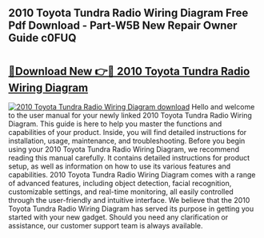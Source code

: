 ## 2010 Toyota Tundra Radio Wiring Diagram Free Pdf Download - Part-W5B New Repair Owner Guide c0FUQ

# <h2><a href="http://dfttbjc.blite.top/?on=2010+Toyota+Tundra+Radio+Wiring+Diagram">🔗Download New 👉🔴 2010 Toyota Tundra Radio Wiring Diagram</a></h2>

[![2010 Toyota Tundra Radio Wiring Diagram download](https://i.imgur.com/lujVjoI.png)](http://dfttbjc.blite.top/?on=2010+Toyota+Tundra+Radio+Wiring+Diagram)
Hello and welcome to the user manual for your newly linked 2010 Toyota Tundra Radio Wiring Diagram. This guide is here to help you master the functions and capabilities of your product. Inside, you will find detailed instructions for installation, usage, maintenance, and troubleshooting. Before you begin using your 2010 Toyota Tundra Radio Wiring Diagram, we recommend reading this manual carefully. It contains detailed instructions for product setup, as well as information on how to use its various features and capabilities. 2010 Toyota Tundra Radio Wiring Diagram comes with a range of advanced features, including object detection, facial recognition, customizable settings, and real-time monitoring, all easily controlled through the user-friendly and intuitive interface. We believe that the 2010 Toyota Tundra Radio Wiring Diagram has served its purpose in getting you started with your new gadget. Should you need any clarification or assistance, our customer support team is always available.
